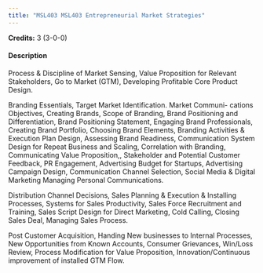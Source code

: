 ```yaml
---
title: "MSL403 MSL403 Entrepreneurial Market Strategies"
---
```

**Credits:** 3 (3-0-0)

#### Description
Process & Discipline of Market Sensing, Value Proposition for Relevant Stakeholders, Go to Market (GTM), Developing Profitable Core Product Design.

Branding Essentials, Target Market Identification. Market Communi- cations Objectives, Creating Brands, Scope of Branding, Brand Positioning and Differentiation, Brand Positioning Statement, Engaging Brand Professionals, Creating Brand Portfolio, Choosing Brand Elements, Branding Activities & Execution Plan Design, Assessing Brand Readiness, Communication System Design for Repeat Business and Scaling, Correlation with Branding, Communicating Value Proposition,, Stakeholder and Potential Customer Feedback, PR Engagement, Advertising Budget for Startups, Advertising Campaign Design, Communication Channel Selection, Social Media & Digital Marketing Managing Personal Communications.

Distribution Channel Decisions, Sales Planning & Execution & Installing Processes, Systems for Sales Productivity, Sales Force Recruitment and Training, Sales Script Design for Direct Marketing, Cold Calling, Closing Sales Deal, Managing Sales Process.

Post Customer Acquisition, Handing New businesses to Internal Processes, New Opportunities from Known Accounts, Consumer Grievances, Win/Loss Review, Process Modification for Value Proposition, Innovation/Continuous improvement of installed GTM Flow.